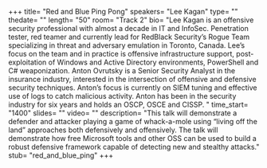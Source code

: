 +++
title= "Red and Blue Ping Pong"
speakers= "Lee Kagan"
type= ""
thedate= ""
length= "50"
room= "Track 2"
bio= "Lee Kagan is an offensive security professional with almost a decade in IT and InfoSec. Penetration tester, red teamer and currently lead for RedBlack Security’s Rogue Team specializing in threat and adversary emulation in Toronto, Canada. Lee’s focus on the team and in practice is offensive infrastructure support, post-exploitation of Windows and Active Directory environments, PowerShell and C# weaponization.  Anton Ovrutsky is a Senior Security Analyst in the insurance industry, interested in the intersection of offensive and defensive security techniques. Anton’s focus is currently on SIEM tuning and effective use of logs to catch malicious activity. Anton has been in the security industry for six years and holds an OSCP, OSCE and CISSP. "
time_start= "1400"
slides= ""
video= ""
description= "This talk will demonstrate a defender and attacker playing a game of whack-a-mole using “living off the land” approaches both defensively and offensively. The talk will demonstrate how free Microsoft tools and other OSS can be used to build a robust defensive framework capable of detecting new and stealthy attacks."
stub= "red_and_blue_ping"
+++